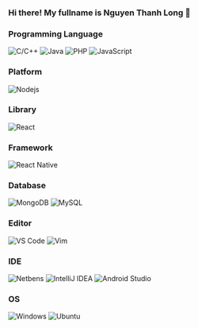 ### Hi there! My fullname is Nguyen Thanh Long 👋

<!--
**longhubk/longhubk** is a ✨ _special_ ✨ repository because its `README.md` (this file) appears on your GitHub profile.

Here are some ideas to get you started:

- 🔭 I’m currently working on ...
- 🌱 I’m currently learning ...
- 👯 I’m looking to collaborate on ...
- 🤔 I’m looking for help with ...
- 💬 Ask me about ...
- 📫 How to reach me: ...
- 😄 Pronouns: ...
- ⚡ Fun fact: ...
-->

### Programming Language
![C/C++](http://img.shields.io/badge/-C/C++-00599C?style=flat-square&logo=c&logoColor=ffffff)
![Java](http://img.shields.io/badge/-Java-D4360E?style=flat-square&logo=java&logoColor=ffffff)
![PHP](http://img.shields.io/badge/-PHP-7377AD?style=flat-square&logo=php&logoColor=ffffff)
![JavaScript](https://img.shields.io/badge/-JavaScript-%23F7DF1C?style=flat-square&logo=javascript&logoColor=000000&labelColor=%23F7DF1C&color=%23F7DF1C)
### Platform
![Nodejs](https://img.shields.io/badge/-Nodejs-black?style=flat-square&logo=Node.js)
### Library
![React](https://img.shields.io/badge/-React-%23282C34?style=flat-square&logo=react)
### Framework
![React Native](https://img.shields.io/badge/-ReactNative-%23282C34?style=flat-square&logo=react)
### Database
![MongoDB](https://img.shields.io/badge/-MongoDB-011111?style=flat-square&logo=mongodb&logoColor=00ff00)
![MySQL](https://img.shields.io/badge/-MySQL-0091DF?style=flat-square&logo=mysql&logoColor=0091DF&labelColor=%23F7DF1C)
### Editor
![VS Code](http://img.shields.io/badge/-VS%20Code-007ACC?style=flat-square&logo=visual-studio-code&logoColor=ffffff)
![Vim](https://img.shields.io/badge/-Vim-019331?style=flat-square&logo=vim&logoColor=019331&labelColor=FFFFFF)
### IDE
![Netbens](https://img.shields.io/badge/-Netbeans-019331?style=flat-square&logo=apache&logoColor=019331&labelColor=FFFFFF)
![IntelliJ IDEA](http://img.shields.io/badge/-IntelliJ%20IDEA-000000?style=flat-square&logo=intellij-idea&logoColor=ffffff)
![Android Studio](http://img.shields.io/badge/-Android%20Studio-3DDC84?style=flat-square&logo=android-studio&logoColor=ffffff)


### OS
![Windows](http://img.shields.io/badge/-Windows-0078D6?style=flat-square&logo=windows&logoColor=ffffff)
![Ubuntu](http://img.shields.io/badge/-Ubuntu-A81D33?style=flat-square&logo=ubuntu&logoColor=ffffff)


